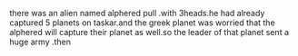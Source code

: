 there was an alien named alphered pull .with 3heads.he had already captured 5 planets on taskar.and the greek planet was worried that the alphered will capture their planet as well.so the leader of that planet sent a huge army .then

